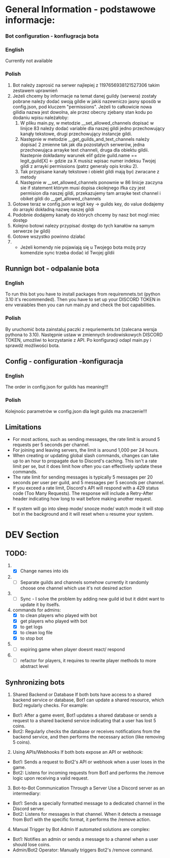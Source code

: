 # General Information - podstawowe informacje:

### Bot configuration - konfiugracja bota
### English
Currently not available
### Polish
1. Bot należy zaprosić na serwer najlepiej z 1197656938121527306 takim zestawem uprawnień
2. Jeżeli chcemy by informacje na temat danej guildy (serwera) zostały pobrane należy dodać swoją gildie w jakiś nazewniczo jasny sposób w config.json, pod kluczem "permissions". Jeżeli to całkowicie nowa gilidia nazwa jest dowolna, ale przez obecny zjebany stan kodu po dodaniu wpisu należałoby:
   1. W pliku main.py, w metodzie __set_allowed_channels dopisać w linijce 83 należy dodać variable dla naszej gildi jedno przechowujący kanąły tekstowe, drugi przechowujący instancje gildi.
   2. Następnie w metodzie __get_guilds_and_text_channels należy dopisać 2 zmienne tak jak dla pozostałych serwerów, jedna przechowująca arrayke text channeli, druga dla obiektu gildii. Nastepnie dokładamy warunek  elif gdzie guild.name == legit_guild[X] <- gdzie za X musisz wpisac numer indeksu Twojej gildi z arrayki permissions (patrz generaly opis kroku 2).
   3. Tak przypisane kanały tekstowe i obiekt gildi mają być zwracane z metody
   4. Następnie w __set_allowed_channels ponownie w 86 linicje zaczyna sie if statement którym musi dopisa ckolejnego ifka czy jest permision dla naszej gildi, przekazujemy tam arrayke text channel i obiket gildi do __get_allowed_channels
3. Gotowe teraz w config.json w legit key -> guilds key, do value dodajemy do arrayki dokładną nazwę naszej gildi
4. Podobnie dodajemy kanały do których chcemy by nasz bot mogl miec dostęp
5. Kolejno botowi nalezy przypisać dostęp do tych kanałów na samym serwerze (w gildi)
6. Gotowe wszystko powinno działać
7. * Jeżeli komendy nie pojawiają się u Twojego bota możę przy komendzie sync trzeba dodać id Twojej gildii

## Runnign bot - odpalanie bota
### English
To run this bot you have to install packages from requiremnets.txt (python 3.10 it's recommended). Then you have to set up your DISCORD TOKEN in env veraiables then you can run main.py and check the bot capabilities.
### Polish
By uruchomić bota zainstaluj paczki z requriements.txt (zalecana wersja pythona to 3.10). Następnie ustaw w zmiennych środowiskowych DISCORD TOKEN, umożliwi to korzystanie z API. Po konfiguracji odapl main.py i sprawdź możliwości bota.

## Config - configuration -konfiguracja
### English
The order in config.json for guilds has meaning!!!
### Polish
Kolejnośc parametrów w config.json dla legit guilds ma znaczenie!!!

## Limitations
- For most actions, such as sending messages, the rate limit is around 5 requests per 5 seconds per channel.
- For joining and leaving servers, the limit is around 1,000 per 24 hours.
- When creating or updating global slash commands, changes can take up to an hour to propagate due to Discord's caching. This isn't a rate limit per se, but it does limit how often you can effectively update these commands.
- The rate limit for sending messages is typically 5 messages per 20 seconds per user per guild, and 5 messages per 5 seconds per channel.
- If you exceed a rate limit, Discord's API will respond with a 429 status code (Too Many Requests). The response will include a Retry-After header indicating how long to wait before making another request.

* If system will go into sleep mode/ snooze mode/ watch mode it will stop bot in the background and it will reset when u resume your system.

# DEV Section
## TODO:
1. - [x] Change names into ids
2. - [ ] Separate guilds and channels somehow currently it randomly choose one channel which use it's not desired action
3. - [ ] Sync - I solve the problem by adding new guild id but it didnt want to update it by itselfs.
4. commands for admins:
     - [x] to clean players who played with bot
     - [x] get players who played with bot
     - [x] to get logs
     - [x] to clean log file
     - [x] to stop bot
5. - [ ] expiring game when player doesnt react/ respond
6. - [ ] refactor for players, it requires to rewrite player methods to more abstract level 
## Synhronizing bots
1. Shared Backend or Database
If both bots have access to a shared backend service or database, Bot1 can update a shared resource, which Bot2 regularly checks. For example:

- Bot1: After a game event, Bot1 updates a shared database or sends a request to a shared backend service indicating that a user has lost 5 coins.
- Bot2: Regularly checks the database or receives notifications from the backend service, and then performs the necessary action (like removing 5 coins).
2. Using APIs/Webhooks
If both bots expose an API or webhook:

- Bot1: Sends a request to Bot2's API or webhook when a user loses in the game.
- Bot2: Listens for incoming requests from Bot1 and performs the /remove logic upon receiving a valid request.
3. Bot-to-Bot Communication Through a Server
Use a Discord server as an intermediary:

- Bot1: Sends a specially formatted message to a dedicated channel in the Discord server.
- Bot2: Listens for messages in that channel. When it detects a message from Bot1 with the specific format, it performs the /remove action.
4. Manual Trigger by Bot Admin
If automated solutions are complex:

- Bot1: Notifies an admin or sends a message to a channel when a user should lose coins.
- Admin/Bot2 Operator: Manually triggers Bot2's /remove command.
